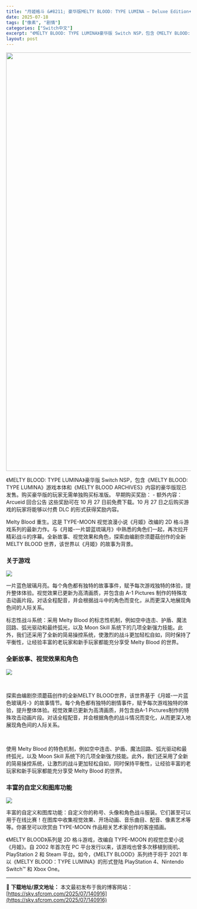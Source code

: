 ```yaml
---
title: "月姬格斗 &#8211; 豪华版MELTY BLOOD: TYPE LUMINA – Deluxe Edition+更新1.4.6 Switch NSP中文"
date: 2025-07-18
tags: ["像素", "剧情"]
categories: ["Switch中文"]
excerpt: "《MELTY BLOOD: TYPE LUMINA》豪华版 Switch NSP，包含《MELTY BLOOD: TYPE LUMINA》游戏本体和《MELTY BLOOD ARCHIVES》内容的豪华版现已发售。购买豪华版的玩家无需单独购买标准版。 早期购买奖励： - 额外内容：Arcueid 回&hellip;"
layout: post
---
```


<img class="aligncenter size-full wp-image-140921" src="https://sky.sfcrom.com/wp-content/uploads/2025/07/2025071802092445.webp" alt="" width="702" height="1138" />

《MELTY BLOOD: TYPE LUMINA》豪华版 Switch NSP，包含《MELTY BLOOD: TYPE LUMINA》游戏本体和《MELTY BLOOD ARCHIVES》内容的豪华版现已发售。购买豪华版的玩家无需单独购买标准版。 早期购买奖励： - 额外内容：Arcueid 回合公告 这些奖励可在 10 月 27 日前免费下载。10 月 27 日之后购买游戏的玩家将能够以付费 DLC 的形式获得奖励内容。

Melty Blood 重生。这是 TYPE-MOON 视觉浪漫小说《月姬》改编的 2D 格斗游戏系列的最新力作。与《月姬-一片碧蓝琉璃月》中熟悉的角色们一起，再次拉开精彩战斗的序幕。全新故事、视觉效果和角色，探索由编剧奈须蘑菇创作的全新 MELTY BLOOD 世界，该世界以《月姬》的故事为背景。
<h3>关于游戏</h3>
<img src="https://img-eshop.cdn.nintendo.net/i/e46627150656a1b62b4e991e40c3a666989773e5905fbf99d922fcfd8f495acb.jpg?w=1000" />

一片蓝色玻璃月亮。每个角色都有独特的故事事件，赋予每次游戏独特的体验，提升整体体验。视觉效果已更新为高清画质，并包含由 A-1 Pictures 制作的特殊攻击动画片段。对话全程配音，并会根据战斗中的角色而变化，从而更深入地展现角色间的人际关系。

标志性战斗系统：采用 Melty Blood 的标志性机制，例如空中连击、护盾、魔法回路、弧光驱动和最终弧光，以及 Moon Skill 系统下的几项全新强力技能。此外，我们还采用了全新的简易操控系统，使激烈的战斗更加轻松自如，同时保持了平衡性，让经验丰富的老玩家和新手玩家都能充分享受 Melty Blood 的世界。
<h3>全新故事、视觉效果和角色</h3>
<img src="https://img-eshop.cdn.nintendo.net/i/917f205efb0391cb361bf091b41dd41460cfd44cadea26471b9e3aea633ca8d8.jpg?w=1000" />

&nbsp;

探索由编剧奈须蘑菇创作的全新MELTY BLOOD世界，该世界基于《月姬-一片蓝色玻璃月-》的故事情节。每个角色都有独特的剧情事件，赋予每次游戏独特的体验，提升整体体验。视觉效果已更新为高清画质，并包含由A-1 Pictures制作的特殊攻击动画片段。对话全程配音，并会根据角色的战斗情况而变化，从而更深入地展现角色间的人际关系。
<div id="attachment_8658" class="wp-caption aligncenter">

&nbsp;

</div>
使用 Melty Blood 的特色机制，例如空中连击、护盾、魔法回路、弧光驱动和最终弧光，以及 Moon Skill 系统下的几项全新强力技能。此外，我们还采用了全新的简易操控系统，让激烈的战斗更加轻松自如，同时保持平衡性，让经验丰富的老玩家和新手玩家都能充分享受 Melty Blood 的世界。
<h3>丰富的自定义和图库功能</h3>
<img src="https://img-eshop.cdn.nintendo.net/i/8f2c12a41e20142414d5a93ee60f9ebfa4a86125ff29992c13c55cfb03cf6576.jpg?w=1000" />

丰富的自定义和图库功能：自定义你的称号、头像和角色战斗服装。它们甚至可以用于在线比赛！在图库中收集视觉效果、开场动画、音乐曲目、配音、像素艺术等等。你甚至可以欣赏由 TYPE-MOON 作品相关艺术家创作的客座插画。

《MELTY BLOOD》系列是 2D 格斗游戏，改编自 TYPE-MOON 的视觉恋爱小说《月姬》。自 2002 年首次在 PC 平台发行以来，该游戏也曾多次移植到街机、PlayStation 2 和 Steam 平台。如今，《MELTY BLOOD》系列终于将于 2021 年以《MELTY BLOOD：TYPE LUMINA》的形式登陆 PlayStation 4、Nintendo Switch™ 和 Xbox One。

---
📖 **下载地址/原文地址：** 本文最初发布于我的博客网站：[https://sky.sfcrom.com/2025/07/140916](https://sky.sfcrom.com/2025/07/140916)

